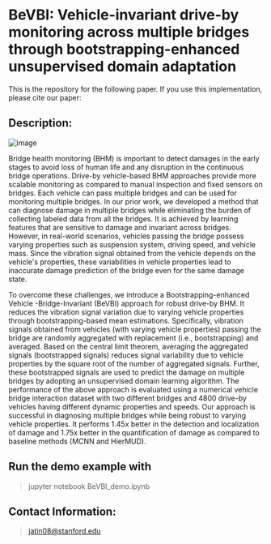 # BeVBI: Vehicle-invariant drive-by monitoring across multiple bridges through bootstrapping-enhanced unsupervised domain adaptation

This is the repository for the following paper. If you use this implementation, please cite our paper:

## Description:

![image](https://github.com/Aggarwaljatin20/BeVBI/assets/135164893/fd25070f-8605-435b-b1ea-5112cc415ad2)

Bridge health monitoring (BHM) is important to detect damages in the early stages to avoid loss of human life and any disruption in the continuous bridge operations. Drive-by vehicle-based BHM approaches provide more scalable monitoring as compared to manual inspection and fixed sensors on bridges. Each vehicle can pass multiple bridges and can be used for monitoring multiple bridges. In our prior work, we developed a method that can diagnose damage in multiple bridges while eliminating the burden of collecting labeled data from all the bridges. It is achieved by learning features that are sensitive to damage and invariant across bridges. However, in real-world scenarios, vehicles passing the bridge possess varying properties such as suspension system, driving speed, and vehicle mass. Since the vibration signal obtained from the vehicle depends on the vehicle's properties, these variabilities in vehicle properties lead to inaccurate damage prediction of the bridge even for the same damage state. 

To overcome these challenges, we introduce a Bootstrapping-enhanced Vehicle -Bridge-Invariant (BeVBI) approach for robust drive-by BHM. It reduces the vibration signal variation due to varying vehicle properties through bootstrapping-based mean estimations. Specifically, vibration signals obtained from  vehicles (with varying vehicle properties) passing the bridge are randomly aggregated with replacement (i.e., bootstrapping) and averaged. Based on the central limit theorem, averaging the aggregated signals (bootstrapped signals) reduces signal variability due to vehicle properties by the square root of the number of aggregated signals. Further, these bootstrapped signals are used to predict the damage on multiple bridges by adopting an unsupervised domain learning algorithm. The performance of the above approach is evaluated using a numerical vehicle bridge interaction dataset with two different bridges and 4800 drive-by vehicles having different dynamic properties and speeds. Our approach is successful in diagnosing multiple bridges while being robust to varying vehicle properties. It performs 1.45x better in the detection and localization of damage  and 1.75x better in the quantification of damage as compared to baseline methods (MCNN and HierMUD).

## Run the demo example with
>jupyter notebook BeVBI_demo.ipynb

## Contact Information:
>jatin08@stanford.edu
